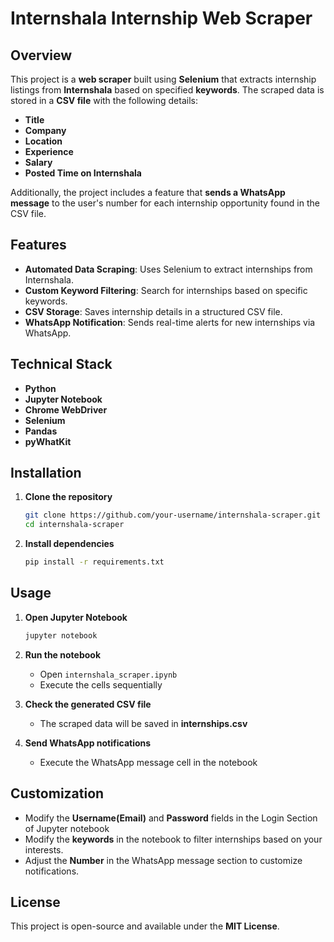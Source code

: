 # **Internshala Internship Web Scraper**  

## **Overview**  
This project is a **web scraper** built using **Selenium** that extracts internship listings from **Internshala** based on specified **keywords**. The scraped data is stored in a **CSV file** with the following details:  

- **Title**  
- **Company**  
- **Location**  
- **Experience**  
- **Salary**  
- **Posted Time on Internshala**  

Additionally, the project includes a feature that **sends a WhatsApp message** to the user's number for each internship opportunity found in the CSV file.  

## **Features**  
- **Automated Data Scraping**: Uses Selenium to extract internships from Internshala.  
- **Custom Keyword Filtering**: Search for internships based on specific keywords.  
- **CSV Storage**: Saves internship details in a structured CSV file.  
- **WhatsApp Notification**: Sends real-time alerts for new internships via WhatsApp.  

## **Technical Stack**  

- **Python**  
- **Jupyter Notebook**
- **Chrome WebDriver**  
- **Selenium**  
- **Pandas**  
- **pyWhatKit**

## **Installation**  

1. **Clone the repository**  
   ```bash
   git clone https://github.com/your-username/internshala-scraper.git
   cd internshala-scraper
   ```

2. **Install dependencies**  
   ```bash
   pip install -r requirements.txt
   ```
## **Usage**  

1. **Open Jupyter Notebook**  
   ```bash
   jupyter notebook
   ```

2. **Run the notebook**  
   - Open `internshala_scraper.ipynb`  
   - Execute the cells sequentially

3. **Check the generated CSV file**  
   - The scraped data will be saved in **internships.csv**  

4. **Send WhatsApp notifications**  
   - Execute the WhatsApp message cell in the notebook  

## **Customization**  
- Modify the **Username(Email)** and **Password** fields in the Login Section of Jupyter notebook 
- Modify the **keywords** in the notebook to filter internships based on your interests.  
- Adjust the **Number** in the WhatsApp message section to customize notifications.
  
## **License**  
This project is open-source and available under the **MIT License**.  
